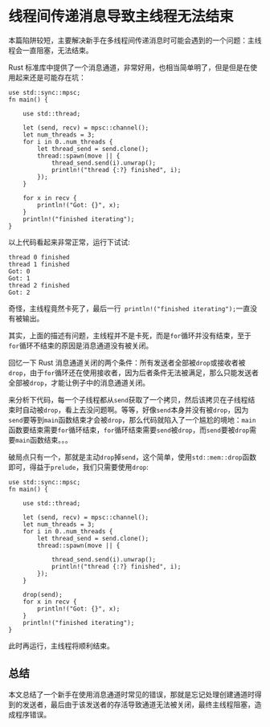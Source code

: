 # 线程间传递消息导致主线程无法结束

本篇陷阱较短，主要解决新手在多线程间传递消息时可能会遇到的一个问题：主线程会一直阻塞，无法结束。

Rust 标准库中提供了一个消息通道，非常好用，也相当简单明了，但是但是在使用起来还是可能存在坑：

```rust,ignore,mdbook-runnable
use std::sync::mpsc;
fn main() {

    use std::thread;

    let (send, recv) = mpsc::channel();
    let num_threads = 3;
    for i in 0..num_threads {
        let thread_send = send.clone();
        thread::spawn(move || {
            thread_send.send(i).unwrap();
            println!("thread {:?} finished", i);
        });
    }

    for x in recv {
        println!("Got: {}", x);
    }
    println!("finished iterating");
}
```

以上代码看起来非常正常，运行下试试:

```console
thread 0 finished
thread 1 finished
Got: 0
Got: 1
thread 2 finished
Got: 2
```

奇怪，主线程竟然卡死了，最后一行` println!("finished iterating");`一直没有被输出。

其实，上面的描述有问题，主线程并不是卡死，而是`for`循环并没有结束，至于`for`循环不结束的原因是消息通道没有被关闭。

回忆一下 Rust 消息通道关闭的两个条件：所有发送者全部被`drop`或接收者被`drop`，由于`for`循环还在使用接收者，因为后者条件无法被满足，那么只能发送者全部被`drop`，才能让例子中的消息通道关闭。

来分析下代码，每一个子线程都从`send`获取了一个拷贝，然后该拷贝在子线程结束时自动被`drop`，看上去没问题啊。等等，好像`send`本身并没有被`drop`，因为`send`要等到`main`函数结束才会被`drop`，那么代码就陷入了一个尴尬的境地：`main`函数要结束需要`for`循环结束，`for`循环结束需要`send`被`drop`，而`send`要被`drop`需要`main`函数结束。。。

破局点只有一个，那就是主动`drop`掉`send`，这个简单，使用`std::mem::drop`函数即可，得益于`prelude`，我们只需要使用`drop`:

```rust,ignore,mdbook-runnable
use std::sync::mpsc;
fn main() {

    use std::thread;

    let (send, recv) = mpsc::channel();
    let num_threads = 3;
    for i in 0..num_threads {
        let thread_send = send.clone();
        thread::spawn(move || {

            thread_send.send(i).unwrap();
            println!("thread {:?} finished", i);
        });
    }

    drop(send);
    for x in recv {
        println!("Got: {}", x);
    }
    println!("finished iterating");
}
```

此时再运行，主线程将顺利结束。

## 总结

本文总结了一个新手在使用消息通道时常见的错误，那就是忘记处理创建通道时得到的发送者，最后由于该发送者的存活导致通道无法被关闭，最终主线程阻塞，造成程序错误。
